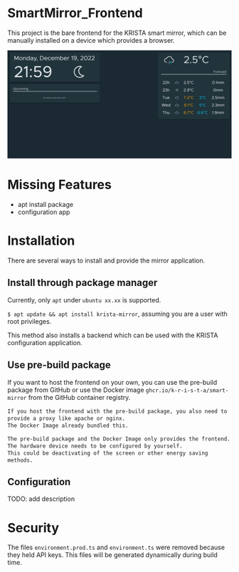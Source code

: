 # SmartMirror_Frontend
This project is the bare frontend for the KRISTA smart mirror, which can be manually installed on a device which provides a browser.

![](/doc/images/mirror.jpg)

# Missing Features
- apt install package
- configuration app

# Installation
There are several ways to install and provide the mirror application. 

## Install through package manager
Currently, only `apt` under `ubuntu xx.xx` is supported.

`$ apt update && apt install krista-mirror`, assuming you are a user with root privileges.  

This method also installs a backend which can be used with the KRISTA configuration application. 

## Use pre-build package
If you want to host the frontend on your own, you can use the pre-build package from GitHub or use the Docker image `ghcr.io/k-r-i-s-t-a/smart-mirror` from the GitHub container registry. 
```
If you host the frontend with the pre-build package, you also need to provide a proxy like apache or nginx. 
The Docker Image already bundled this.
```
```
The pre-build package and the Docker Image only provides the frontend. The hardware device needs to be configured by yourself.
This could be deactivating of the screen or other energy saving methods.
```

## Configuration
TODO: add description

# Security
The files `environment.prod.ts` and `environment.ts` were removed because they held API keys. This files will be generated dynamically during build time.

